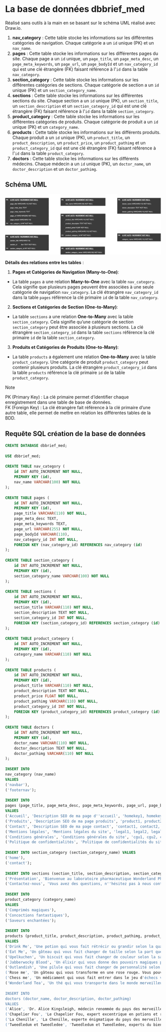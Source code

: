 # La base de données dbbrief_med

Réalisé sans outils à la main en se basant sur le schéma UML réalisé avec Draw.io.

1. **nav_category** : Cette table stocke les informations sur les différentes catégories de navigation. Chaque catégorie a un `id` unique (PK) et un `nav_name`.
2. **pages** : Cette table stocke les informations sur les différentes pages du site. Chaque page a un `id` unique, un `page_title`, un `page_meta_desc`, un `page_meta_keywords`, un `page_url`, un `page_bodyId` et un `nav_category_id` qui est une clé étrangère (FK) faisant référence à l'`id` dans la table `nav_category`.
3. **section_category** : Cette table stocke les informations sur les différentes catégories de sections. Chaque catégorie de section a un `id` unique (PK) et un `section_category_name`.
4. **sections** : Cette table stocke les informations sur les différentes sections du site. Chaque section a un `id` unique (PK), un `section_title`, un `section_description` et un `section_category_id` qui est une clé étrangère (FK) faisant référence à l'`id` dans la table `section_category`.
5. **product_category** : Cette table stocke les informations sur les différentes catégories de produits. Chaque catégorie de produit a un `id` unique (PK) et un `category_name`.
6. **products** : Cette table stocke les informations sur les différents produits. Chaque produit a un `id` unique (PK), un `product_title`, un `product_description`, un `product_price`, un `product_pathimg` et un `product_category_id` qui est une clé étrangère (FK) faisant référence à l'`id` dans la table `product_category`.
7. **doctors** : Cette table stocke les informations sur les différents médecins. Chaque médecin a un `id` unique (PK), un `doctor_name`, un `doctor_description` et un `doctor_pathimg`.

## Schéma UML

![Schéma UML dbbrief_med](../docs/uml/export/dbbrief_med-uml.svg)

**Détails des relations entre les tables** :

1. **Pages et Catégories de Navigation (Many-to-One)**:
  - La table `pages` a une relation **Many-to-One** avec la table `nav_category`. Cela signifie que plusieurs pages peuvent être associées à une seule catégorie de navigation `nav_category`. La clé étrangère `nav_category_id` dans la table `pages` référence la clé primaire `id` de la table `nav_category`.
2. **Sections et Catégories de Section (One-to-Many)**:
  - La table `sections` a une relation **One-to-Many** avec la table `section_category`. Cela signifie qu’une catégorie de section `section_category` peut être associée à plusieurs sections. La clé étrangère `section_category_id` dans la table `sections` référence la clé primaire `id` de la table `section_category`.
3. **Produits et Catégories de Produits (One-to-Many)**:
  - La table `products` a également une relation **One-to-Many** avec la table `product_category`. Une catégorie de produit `product_category` peut contenir plusieurs produits. La clé étrangère `product_category_id` dans la table `products` référence la clé primaire `id` de la table `product_category`.

> [!NOTE]
> PK (Primary Key) : La clé primaire permet d’identifier chaque enregistrement dans une table de base de données.  
> FK (Foreign Key) : La clé étrangère fait référence à la clé primaire d’une autre table, elle permet de mettre en relation les différentes tables de la BDD.

## Requête SQL création de la base de données

```sql
CREATE DATABASE dbbrief_med;

USE dbbrief_med;

CREATE TABLE nav_category (
    id INT AUTO_INCREMENT NOT NULL,
    PRIMARY KEY (id),
    nav_name VARCHAR(100) NOT NULL
);

CREATE TABLE pages (
    id INT AUTO_INCREMENT NOT NULL,
    PRIMARY KEY (id),
    page_title VARCHAR(110) NOT NULL,
    page_meta_desc TEXT,
    page_meta_keywords TEXT,
    page_url VARCHAR(255) NOT NULL,
    page_bodyId VARCHAR(110),
    nav_category_id INT NOT NULL,
    FOREIGN KEY (nav_category_id) REFERENCES nav_category (id)
);

CREATE TABLE section_category (
    id INT AUTO_INCREMENT NOT NULL,
    PRIMARY KEY (id),
    section_category_name VARCHAR(100) NOT NULL
);

CREATE TABLE sections (
    id INT AUTO_INCREMENT NOT NULL,
    PRIMARY KEY (id),
    section_title VARCHAR(110) NOT NULL,
    section_description TEXT NOT NULL,
    section_category_id INT NOT NULL,
    FOREIGN KEY (section_category_id) REFERENCES section_category (id)
);

CREATE TABLE product_category (
    id INT AUTO_INCREMENT NOT NULL,
    PRIMARY KEY (id),
    category_name VARCHAR(110) NOT NULL
);

CREATE TABLE products (
    id INT AUTO_INCREMENT NOT NULL,
    PRIMARY KEY (id),
    product_title VARCHAR(110) NOT NULL,
    product_description TEXT NOT NULL,
    product_price FLOAT NOT NULL,
    product_pathimg VARCHAR(110) NOT NULL,
    product_category_id INT NOT NULL,
    FOREIGN KEY (product_category_id) REFERENCES product_category (id)
);

CREATE TABLE doctors (
    id INT AUTO_INCREMENT NOT NULL,
    PRIMARY KEY (id),
    doctor_name VARCHAR(110) NOT NULL,
    doctor_description TEXT NOT NULL,
    doctor_pathimg VARCHAR(110) NOT NULL
);

INSERT INTO
nav_category (nav_name)
VALUES
('navbar'),
('footernav');

INSERT INTO
pages (page_title, page_meta_desc, page_meta_keywords, page_url, page_bodyId, nav_category_id)
VALUES
('Accueil', 'Description SEO de ma page d''accueil', 'homekey1, homekey2, homekey3, homekey4', '/', 'home', 1),
('Produits', 'Description SEO de ma page produits', 'product1, product2, product3, product4', '/produits.php', 'products', 1),
('Contact', 'Description SEO de ma page contact', 'contact1, contact2, contact3, contact4', '/contact.php', 'contact', 1),
('Mentions légales', 'Mentions légales du site', 'legal1, legal2, legal3, legal4', '/mentions-legales.php', 'legal', 2),
('Conditions générales', 'Conditions générales du site', 'cgu1, cgu2, cgu3, cgu4', '/cgu.php', 'cgu', 2),
('Politique de confidentialités', 'Politique de confidentialités du site', 'privacy1, privacy2, privacy3, privacy4', '/vie-privee.php', 'privacy', 2);

INSERT INTO section_category (section_category_name) VALUES
('home'),
('contact');

INSERT INTO sections (section_title, section_description, section_category_id) VALUES
('Présentation', 'Bienvenue au laboratoire pharmaceutique Wonderland Pharma, un établissement unique où la science et la magie se rencontrent pour créer des médicaments extraordinaires. Notre équipe dévouée de chercheurs et d''alchimistes travaille sans relâche pour développer des formulations révolutionnaires qui permettent à nos clients de changer de taille, de couleur, ou même d''acquérir des pouvoirs magiques. Inspiré par l''univers fantastique de Lewis Carroll, notre laboratoire est déterminé à repousser les limites de la réalité et à offrir des expériences pharmacologiques inédites. Que vous cherchiez à explorer de nouveaux horizons dimensionnels ou à embrasser votre côté fantastique, notre gamme de produits innovants est conçue pour émerveiller et surprendre. Rejoignez-nous dans cette aventure extraordinaire où la science et la magie convergent pour créer des solutions pharmaceutiques uniques au pays des rêves et de l''émerveillement.', '1'),
('Contactez-nous', 'Vous avez des questions, n''hésitez pas à nous contacter nous nous ferons un plaisir de vous aider.', '2');

INSERT INTO
product_category (category_name)
VALUES
('Comprimés magiques'),
('Concoctions fantastiques'),
('Saveurs enchantées');

INSERT INTO
products (product_title, product_description, product_pathimg, product_price, product_category_id)
VALUES 
('Drink Me', 'Une potion qui vous fait rétrécir ou grandir selon la quantité que vous buvez. Attention à ne pas en abuser !', 'drink_me.webp', 9.99, 2),
('Eat Me', 'Un gâteau qui vous fait changer de taille selon la part que vous mangez. Idéal pour explorer des endroits inaccessibles !', 'eat_me.webp', 12.99, 3),
('Upelkuchen', 'Un biscuit qui vous fait changer de couleur selon la saveur que vous choisissez. Parfait pour vous camoufler ou vous amuser !', 'upelkuchen.webp', 14.99, 3),
('Jabberwocky Blood', 'Un élixir qui vous donne des pouvoirs magiques pendant une courte durée. Utilisez-le avec prudence !', 'jabberwocky_Blood.webp', 19.99, 2),
('Outlandish', 'Une pilule qui vous fait changer de personnalité selon l'humeur que vous souhaitez. Idéale pour vous évader ou vous surprendre !', 'outlandish.webp', 16.99, 1),
('Rose me', 'Un gâteau qui vous transforme en une rose rouge. Vous pouvez ainsi embellir le jardin de la Reine de cœur, mais attention à ne pas vous faire couper !', 'rose_me.webp', 11.99, 3),
('Chess me', 'Un médicament qui vous fait entrer dans le jeu d'échecs vivant. Vous pouvez ainsi devenir un pion, un fou, une tour, un cavalier, un roi ou une reine, mais attention à ne pas vous faire échec et mat !', 'chess_me.webp', 6.99, 1),
('Wonderland Tea', 'Un thé qui vous transporte dans le monde merveilleux d'Alice. Attention, vous ne contrôlez pas le temps ni le lieu de votre retour !', 'wonderland_Tea.webp', 24.99, 3);

INSERT INTO
doctors (doctor_name, doctor_description, doctor_pathimg)
VALUES 
('Alice', 'Dr. Alice Kingsleigh, médecin renommée du pays des merveilles, apporte sa magie à la médecine moderne. Forte de son expérience dans des mondes fantastiques, elle assure la qualité des médicaments disponibles sur notre site. Sa combinaison unique de rigueur scientifique et de créativité offre des solutions novatrices pour le bien-être de tous. Faites confiance au Dr. Alice Kingsleigh pour des conseils médicaux exceptionnels au-delà de l''ordinaire.', 'alice-doctor.webp'),
('Chapelier Fou', 'Le Chapelier Fou, expert excentrique en potions et remèdes du pays des merveilles, apporte une touche de folie à la médecine. Sa créativité débordante et sa compréhension unique des ingrédients inhabituels font de lui une figure clé dans le domaine pharmaceutique. En naviguant à travers des réalités fantaisistes, le Chapelier Fou propose des solutions médicales hors du commun pour favoriser le bien-être de chacun. Sa folie maîtrisée et son savoir atypique font de lui un allié surprenant et fiable dans la recherche de conseils médicaux singuliers et innovants.', 'madhatter-doctor.webp'),
('La Chenille', 'La Chenille, experte énigmatique du pays des merveilles, offre une perspective unique en tant que conseillère médicale. Sa sagesse transcendantale et son approche contemplative se reflètent dans la sélection minutieuse des produits pharmaceutiques sur notre site. La Chenille, avec son regard perspicace et son penchant pour les remèdes naturels, incarne une approche holistique de la santé. Confiez-vous à la guidance exceptionnelle de la Chenille pour des conseils médicaux uniques et apaisants.', 'caterpillar-doctor.webp'),
('Tweedledum et Tweedledee', 'Tweedledum et Tweedledee, experts du bien-être au pays des merveilles, ajoutent une touche ludique à la médecine. Ces jumeaux énergiques apportent une perspective unique, mêlant fantaisie et soins de santé. Leurs conseils, bien que farfelus, sont empreints d''une jovialité contagieuse. En tant que figures clés sur notre site de vente de médicaments, Tweedledum et Tweedledee incarnent l''harmonie entre la santé et la joie. Optez pour leur approche décalée pour une expérience médicale inédite et réjouissante.', 'twins-doctor.webp');
```
